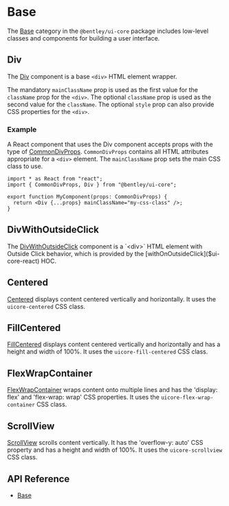 # Base

The [Base]($ui-core-react:Base) category in the `@bentley/ui-core` package includes low-level classes and components for building a user interface.

## Div

The [Div]($ui-core-react) component is a base `<div>` HTML element wrapper.

The mandatory `mainClassName` prop is used as the first value for the `className` prop for the `<div>`.
The optional `className` prop is used as the second value for the `className`.
The optional `style` prop can also provide CSS properties for the `<div>`.

### Example

A React component that uses the Div component accepts props with the type of [CommonDivProps]($ui-core-react). `CommonDivProps` contains all HTML attributes appropriate for a `<div>` element. The `mainClassName` prop sets the main CSS class to use.

```tsx
import * as React from "react";
import { CommonDivProps, Div } from "@bentley/ui-core";

export function MyComponent(props: CommonDivProps) {
  return <Div {...props} mainClassName="my-css-class" />;
}
```

## DivWithOutsideClick

The [DivWithOutsideClick]($ui-core-react) component is a `<div>` HTML element with Outside Click behavior, which is provided by the [withOnOutsideClick]($ui-core-react) HOC.

## Centered

[Centered]($ui-core-react) displays content centered vertically and horizontally.
It uses the `uicore-centered` CSS class.

## FillCentered

[FillCentered]($ui-core-react) displays content centered vertically and horizontally and has a height and width of 100%.
It uses the `uicore-fill-centered` CSS class.

## FlexWrapContainer

[FlexWrapContainer]($ui-core-react) wraps content onto multiple lines and has the 'display: flex' and 'flex-wrap: wrap' CSS properties.
It uses the `uicore-flex-wrap-container` CSS class.

## ScrollView

[ScrollView]($ui-core-react) scrolls content vertically. It has the 'overflow-y: auto' CSS property and has a height and width of 100%.
It uses the `uicore-scrollview` CSS class.

## API Reference

- [Base]($ui-core-react:Base)
